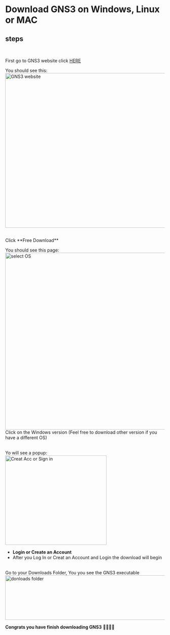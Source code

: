 # Download **GNS3 on Windows, Linux or MAC**

## steps
<br/>

First go to GNS3 website click <a href="https://gns3.com/">HERE </a>
<br>

You should see this:
<img width="776" height="489" alt="GNS3 website" src="https://github.com/user-attachments/assets/5c327103-7f82-4b3a-b05c-b3f155fc5c90" />

<br/>
Click **Free Download**
<br/>

You should see this page: <br/>
<img width="663" height="559" alt="select OS" src="https://github.com/user-attachments/assets/f1bbf441-7752-4d4d-8615-392914556398" />
<br/>
Click on the Windows version (Feel free to download other version if you have a different OS) <br/>
<br/>

Yo will see a popup: <br/>
<img width="320" height="283" alt="Creat Acc or Sign in" src="https://github.com/user-attachments/assets/b77111b0-fe1f-4ac6-b6ae-5be7bf002de5" />

- **Login or Create an Account**
- After you Log In or Creat an Account and Login the download will begin

<br/>
Go to your Downloads Folder, You you see the GNS3 executable
<img width="563" height="141" alt="donloads folder" src="https://github.com/user-attachments/assets/127fa516-2615-4302-a0b2-d6117e74c6fb" />

<br/>

**Congrats you have finish downloading GNS3** 🎉🥳🎉🥳
